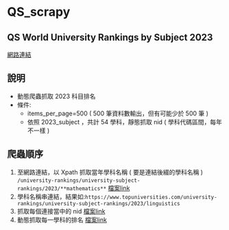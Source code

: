 # QS_scrapy
 
## QS World University Rankings by Subject 2023
[網路連結](https://www.topuniversities.com/subject-rankings/2023?qs_qp=topnav "link")

## 說明
 - 動態爬蟲抓取 2023 科目排名
 - 條件:
   *  items_per_page=500 ( 500 筆資料數輸出，但有可能少於 500 筆 )
   *  依照 2023_subject ，共計 54 學科，靜態抓取 nid  ( 學科代碼區間，每年不一樣 )

## 爬蟲順序
 1. 至網路連結，以 Xpath 抓取當年學科名稱 ( 要是連結後綴的學科名稱 ) `/university-rankings/university-subject-rankings/2023/**mathematics**` [檔案link](https://github.com/choumienmien/QS_scrapy/blob/main/2023_subject.csv "link")
 2. 學科名稱串連結，結果如:`https://www.topuniversities.com/university-rankings/university-subject-rankings/2023/linguistics`
 3. 抓取每個連接當中的 nid [檔案link](https://github.com/choumienmien/QS_scrapy/blob/main/nid.csv "link")
 4. 動態抓取每一學科的排名 [檔案link](https://github.com/choumienmien/QS_scrapy/blob/main/QS.csv "link")

    
